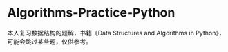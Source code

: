 # Algorithms-Practice-Python
本人复习数据结构的题解，书籍《Data Structures and Algorithms in Python》，可能会跳过某些题，仅供参考。
